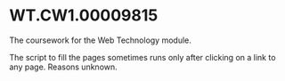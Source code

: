 # WT.CW1.00009815
The coursework for the Web Technology module.

The script to fill the pages sometimes runs only after clicking on a link to any page. Reasons unknown.
